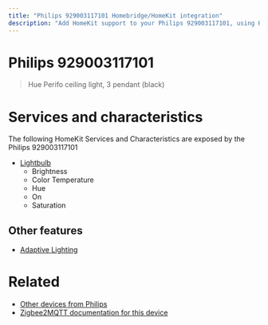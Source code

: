 ```yaml
---
title: "Philips 929003117101 Homebridge/HomeKit integration"
description: "Add HomeKit support to your Philips 929003117101, using Homebridge, Zigbee2MQTT and homebridge-z2m."
---
```

<!---
This file has been GENERATED using src/docgen/docgen.ts
DO NOT EDIT THIS FILE MANUALLY!
-->
# Philips 929003117101
> Hue Perifo ceiling light, 3 pendant (black)


# Services and characteristics
The following HomeKit Services and Characteristics are exposed by
the Philips 929003117101

* [Lightbulb](../../light.md)
  * Brightness
  * Color Temperature
  * Hue
  * On
  * Saturation

## Other features
* [Adaptive Lighting](../../light.md)

# Related
* [Other devices from Philips](../index.md#philips)
* [Zigbee2MQTT documentation for this device](https://www.zigbee2mqtt.io/devices/929003117101.html)
